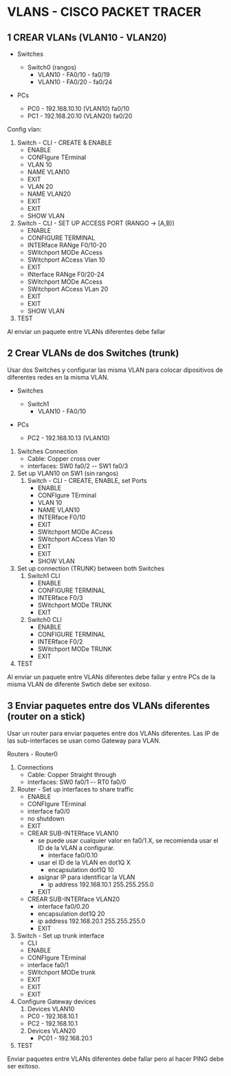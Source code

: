 # VLANS - CISCO PACKET TRACER


## 1 CREAR VLANs (VLAN10 - VLAN20)

- Switches
    - Switch0 (rangos)
        - VLAN10 - FA0/10 - fa0/19
        - VLAN10 - FA0/20 - fa0/24

- PCs
    - PC0 - 192.168.10.10 (VLAN10) fa0/10
    - PC1 - 192.168.20.10 (VLAN20) fa0/20

Config vlan:

1. Switch - CLI - CREATE & ENABLE
    - ENABLE
    - CONFIgure TErminal 
    - VLAN 10
    - NAME VLAN10
    - EXIT
    - VLAN 20
    - NAME VLAN20
    - EXIT
    - EXIT
    - SHOW VLAN
2. Switch - CLI - SET UP ACCESS PORT (RANGO -> [A,B))
    - ENABLE
    - CONFIGURE TERMINAL
    - INTERface RANge F0/10-20
    - SWitchport MODe ACcess
    - SWitchport ACcess Vlan 10
    - EXIT
    - INterface RANge F0/20-24
    - SWitchport MODe ACcess
    - SWitchport ACcess VLan 20
    - EXIT
    - EXIT
    - SHOW VLAN
3. TEST

Al enviar un paquete entre VLANs diferentes debe fallar


## 2 Crear VLANs de dos Switches (trunk)

Usar dos Switches y configurar las misma VLAN para colocar dipositivos de diferentes redes en la misma VLAN.


- Switches
    - Switch1
        - VLAN10 - FA0/10

- PCs
    - PC2 - 192.168.10.13 (VLAN10)

1. Switches Connection
    - Cable: Copper cross over
    - interfaces: SW0 fa0/2 -- SW1 fa0/3
2. Set up VLAN10 on SW1 (sin rangos)
    1. Switch - CLI - CREATE, ENABLE, set Ports
        - ENABLE
        - CONFIgure TErminal 
        - VLAN 10
        - NAME VLAN10
        - INTERface F0/10
        - EXIT
        - SWitchport MODe ACcess
        - SWitchport ACcess Vlan 10
        - EXIT
        - EXIT
        - SHOW VLAN
3. Set up connection (TRUNK) between both Switches
    1. Switch1 CLI
        - ENABLE
        - CONFIGURE TERMINAL
        - INTERface F0/3
        - SWitchport MODe TRUNK
        - EXIT
    2. Switch0 CLI
        - ENABLE
        - CONFIGURE TERMINAL
        - INTERface F0/2
        - SWitchport MODe TRUNK
        - EXIT
4. TEST

Al enviar un paquete entre VLANs diferentes debe fallar y entre PCs de la misma VLAN de diferente Swtich debe ser exitoso.


## 3 Enviar paquetes entre dos VLANs diferentes (router on a stick)

Usar un router para enviar paquetes entre dos VLANs diferentes. Las IP de las sub-interfaces se usan como Gateway para VLAN.

Routers
    - Router0 

1. Connections
    - Cable: Copper Straight through
    - interfaces: SW0 fa0/1 -- RT0 fa0/0
2. Router - Set up interfaces to share traffic
    - ENABLE
    - CONFIgure TErminal
    - interface fa0/0
    - no shutdown
    - EXIT
    - CREAR SUB-INTERface VLAN10
        - se puede usar cualquier valor en fa0/1.X, se recomienda usar el ID de la VLAN a configurar.
            - interface fa0/0.10
        - usar el ID de la VLAN en dot1Q X
            - encapsulation dot1Q 10
        - asignar IP para identificar la VLAN
            - ip address 192.168.10.1 255.255.255.0
        - EXIT
    - CREAR SUB-INTERface VLAN20
        - interface fa0/0.20
        - encapsulation dot1Q 20
        - ip address 192.168.20.1 255.255.255.0
        - EXIT
3. Switch - Set up trunk interface
    - CLI
    - ENABLE
    - CONFIgure TErminal
    - interface fa0/1
    - SWitchport MODe trunk
    - EXIT
    - EXIT
    - EXIT
4. Configure Gateway devices
   1. Devices VLAN10
    - PC0 - 192.168.10.1
    - PC2 - 192.168.10.1
   2. Devices VLAN20
      - PC01 - 192.168.20.1
5. TEST

Enviar paquetes entre VLANs diferentes debe fallar pero al hacer PING debe ser exitoso.
      